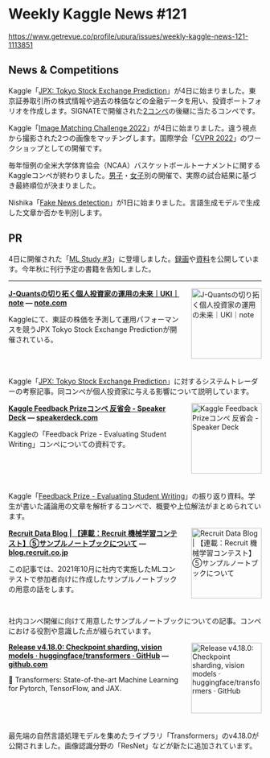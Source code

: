 # Weekly Kaggle News #121
https://www.getrevue.co/profile/upura/issues/weekly-kaggle-news-121-1113851
<h3><h2>News &amp; Competitions</h2><p>Kaggle「<a href="https://www.kaggle.com/competitions/jpx-tokyo-stock-exchange-prediction" target="_blank">JPX: Tokyo Stock Exchange Prediction</a>」が4日に始まりました。東京証券取引所の株式情報や過去の株価などの金融データを用い、投資ポートフォリオを作成します。SIGNATEで開催された<a href="https://japanexchangegroup.github.io/J-Quants-Tutorial/" target="_blank">2コンペ</a>の後継に当たるコンペです。</p><p>Kaggle「<a href="https://www.kaggle.com/competitions/image-matching-challenge-2022/" target="_blank">Image Matching Challenge 2022</a>」が4日に始まりました。違う視点から撮影された2つの画像をマッチングします。国際学会「<a href="https://cvpr2022.thecvf.com/" target="_blank">CVPR 2022</a>」のワークショップとしての開催です。</p><p>毎年恒例の全米大学体育協会（NCAA）バスケットボールトーナメントに関するKaggleコンペが終わりました。<a href="https://www.kaggle.com/c/mens-march-mania-2022" target="_blank">男子</a>・<a href="https://www.kaggle.com/c/womens-march-mania-2022" target="_blank">女子</a>別の開催で、実際の試合結果に基づき最終順位が決まりました。</p><p>Nishika「<a href="https://www.nishika.com/competitions/27/summary" target="_blank">Fake News detection</a>」が1日に始まりました。言語生成モデルで生成した文章か否かを判別します。</p><h2>PR</h2><p>4日に開催された「<a href="https://forkwell.connpass.com/event/240639/" target="_blank">ML Study #3</a>」に登壇しました。<a href="https://youtu.be/EmMxjxuJUFQ" target="_blank">録画</a>や<a href="https://speakerdeck.com/upura/ml-competition-trend-2022-dot-04" target="_blank">資料</a>を公開しています。今年秋に刊行予定の書籍を告知しました。</p></h3>
<hr>
<p>
<img width="140" height="140" alt="J-Quantsの切り拓く個人投資家の運用の未来｜UKI｜note" style="float: right; margin-left: 20px; margin-bottom: 20px;" src="https://s3.amazonaws.com/revue/items/images/015/152/683/thumb/rectangle_large_type_2_9b85f6904054a8ecec71b7a429503074.jpeg?1649388405" />
<strong style='display: block;'><a href="https://note.com/uki_profit/n/nd32b67489e23?utm_campaign=Weekly%20Kaggle%20News&amp;utm_medium=email&amp;utm_source=Revue%20newsletter">J-Quantsの切り拓く個人投資家の運用の未来｜UKI｜note</a> &mdash; <a href="https://note.com/uki_profit/n/nd32b67489e23">note.com</a></strong>
<p>Kaggleにて、東証の株価を予測して運用パフォーマンスを競うJPX&nbsp;Tokyo&nbsp;Stock&nbsp;Exchange&nbsp;Predictionが開催されている。</p>
</p>
<div style='clear: both;'></div>
<p><p>Kaggle「<a href="https://www.kaggle.com/competitions/jpx-tokyo-stock-exchange-prediction" target="_blank">JPX: Tokyo Stock Exchange Prediction</a>」に対するシステムトレーダーの考察記事。同コンペが個人投資家に与える影響について説明しています。</p></p>
<p>
<img width="140" height="140" alt="Kaggle Feedback Prizeコンペ 反省会 - Speaker Deck" style="float: right; margin-left: 20px; margin-bottom: 20px;" src="https://s3.amazonaws.com/revue/items/images/015/103/819/thumb/slide_0.jpg?1649161035" />
<strong style='display: block;'><a href="https://speakerdeck.com/shimacos/kaggle-feedback-prizekonpe-fan-sheng-hui?utm_campaign=Weekly%20Kaggle%20News&amp;utm_medium=email&amp;utm_source=Revue%20newsletter">Kaggle Feedback Prizeコンペ 反省会 - Speaker Deck</a> &mdash; <a href="https://speakerdeck.com/shimacos/kaggle-feedback-prizekonpe-fan-sheng-hui">speakerdeck.com</a></strong>
<p>Kaggleの「Feedback Prize - Evaluating Student Writing」コンペについての資料です。</p>
</p>
<div style='clear: both;'></div>
<p><p>Kaggle「<a href="https://www.kaggle.com/c/feedback-prize-2021" target="_blank">Feedback Prize - Evaluating Student Writing</a>」の振り返り資料。学生が書いた議論用の文章を解析するコンペで、概要や上位解法がまとめられています。</p></p>
<p>
<img width="140" height="140" alt="Recruit Data Blog | 【連載：Recruit 機械学習コンテスト】⑤サンプルノートブックについて" style="float: right; margin-left: 20px; margin-bottom: 20px;" src="https://s3.amazonaws.com/revue/items/images/015/139/608/thumb/ogp.png?1649327504" />
<strong style='display: block;'><a href="https://blog.recruit.co.jp/data/articles/mlcomp2021_sample_notebooks/?utm_campaign=Weekly%20Kaggle%20News&amp;utm_medium=email&amp;utm_source=Revue%20newsletter">Recruit Data Blog | 【連載：Recruit 機械学習コンテスト】⑤サンプルノートブックについて</a> &mdash; <a href="https://blog.recruit.co.jp/data/articles/mlcomp2021_sample_notebooks/">blog.recruit.co.jp</a></strong>
<p>この記事では、2021年10月に社内で実施したMLコンテストで参加者向けに作成したサンプルノートブックの用意の話をします。</p>
</p>
<div style='clear: both;'></div>
<p><p>社内コンペ開催に向けて用意したサンプルノートブックについての記事。コンペにおける役割や意識した点が綴られています。</p></p>
<p>
<img width="140" height="140" alt="Release v4.18.0: Checkpoint sharding, vision models · huggingface/transformers · GitHub" style="float: right; margin-left: 20px; margin-bottom: 20px;" src="https://s3.amazonaws.com/revue/items/images/015/152/207/thumb/v4.18.0?1649385910" />
<strong style='display: block;'><a href="https://github.com/huggingface/transformers/releases/tag/v4.18.0?utm_campaign=Weekly%20Kaggle%20News&amp;utm_medium=email&amp;utm_source=Revue%20newsletter">Release v4.18.0: Checkpoint sharding, vision models · huggingface/transformers · GitHub</a> &mdash; <a href="https://github.com/huggingface/transformers/releases/tag/v4.18.0">github.com</a></strong>
<p>🤗 Transformers: State-of-the-art Machine Learning for Pytorch, TensorFlow, and JAX.</p>
</p>
<div style='clear: both;'></div>
<p><p>最先端の自然言語処理モデルを集めたライブラリ「Transformers」のv4.18.0が公開されました。画像認識分野の「ResNet」などが新たに追加されています。</p></p>
